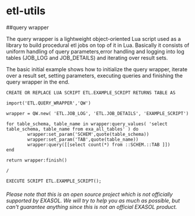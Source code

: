 # etl-utils 

##query wrapper

The query wrapper is a lightweight object-oriented Lua script used as a library to build procedural etl jobs on top of it in Lua.
Basically it consists of uniform handling of query parameters,error handling and logging into log tables (JOB_LOG and JOB_DETAILS) and iterating over result sets.

The basic initial example shows how to initialize the query wrapper,
iterate over a result set, setting parameters, executing queries and finishing the query wrapper in the end.
```
CREATE OR REPLACE LUA SCRIPT ETL.EXAMPLE_SCRIPT RETURNS TABLE AS

import('ETL.QUERY_WRAPPER','QW')

wrapper = QW.new( 'ETL.JOB_LOG', 'ETL.JOB_DETAILS', 'EXAMPLE_SCRIPT')

for table_schema, table_name in wrapper:query_values( 'select table_schema, table_name from exa_all_tables' ) do
		wrapper:set_param('SCHEM',quote(table_schema))	
		wrapper:set_param('TAB',quote(table_name))	
		wrapper:query([[select count(*) from ::SCHEM.::TAB ]])			
end

return wrapper:finish()

/

EXECUTE SCRIPT ETL.EXAMPLE_SCRIPT();
```


###### Please note that this is an open source project which is *not officially supported* by EXASOL. We will try to help you as much as possible, but can't guarantee anything since this is not an official EXASOL product.
